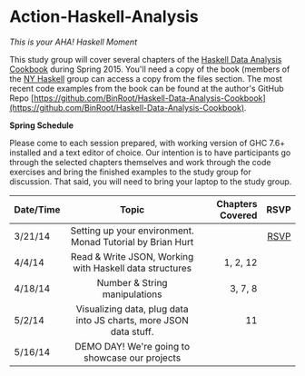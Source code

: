 # Action-Haskell-Analysis

*This is your AHA! Haskell Moment*

This study group will cover several chapters of the [Haskell Data Analysis Cookbook](http://haskelldata.com) during Spring 2015. You'll need a copy of the book (members of the [NY Haskell](http://meeetup.com/ny-haskell) group can access a copy from the files section. The most recent code examples from the book can be found at the author's GitHub Repo [https://github.com/BinRoot/Haskell-Data-Analysis-Cookbook](https://github.com/BinRoot/Haskell-Data-Analysis-Cookbook).

**Spring Schedule**

Please come to each session prepared, with working version of GHC 7.6+ installed and a text editor of choice. Our intention is to have participants go through the selected chapters themselves and work through the code exercises and bring the finished examples to the study group for discussion. That said, you will need to bring your laptop to the study group. 

| Date/Time     | Topic                            | Chapters Covered  | RSVP |
| ------------- |:--------------------------------:| -----:| ----:|
| 3/21/14       | Setting up your environment. Monad Tutorial by Brian Hurt|  | [RSVP](http://www.meetup.com/NY-Haskell/events/220997346/)|
| 4/4/14        | Read & Write JSON, Working with Haskell data structures | 1, 2, 12  | |
| 4/18/14       | Number & String manipulations | 3, 7, 8  | |
| 5/2/14        | Visualizing data, plug data into JS charts, more JSON data stuff. | 11 | |
| 5/16/14       | DEMO DAY! We're going to showcase our projects
